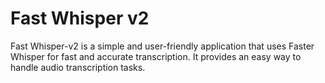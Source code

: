 # Fast Whisper v2

Fast Whisper-v2 is a simple and user-friendly application that uses Faster Whisper for fast and accurate transcription. It provides an easy way to handle audio transcription tasks.
